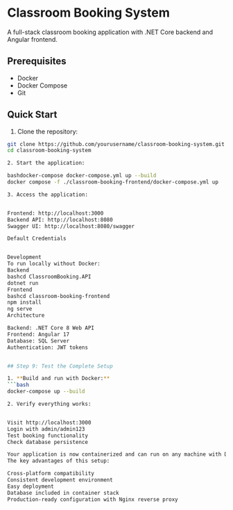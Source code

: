 # Classroom Booking System

A full-stack classroom booking application with .NET Core backend and Angular frontend.

## Prerequisites
- Docker
- Docker Compose
- Git

## Quick Start

1. Clone the repository:
```bash
git clone https://github.com/yourusername/classroom-booking-system.git
cd classroom-booking-system

2. Start the application:

bashdocker-compose docker-compose.yml up --build
docker compose -f ./classroom-booking-frontend/docker-compose.yml up

3. Access the application:


Frontend: http://localhost:3000
Backend API: http://localhost:8080
Swagger UI: http://localhost:8080/swagger

Default Credentials


Development
To run locally without Docker:
Backend
bashcd ClassroomBooking.API
dotnet run
Frontend
bashcd classroom-booking-frontend
npm install
ng serve
Architecture

Backend: .NET Core 8 Web API
Frontend: Angular 17
Database: SQL Server
Authentication: JWT tokens


## Step 9: Test the Complete Setup

1. **Build and run with Docker:**
```bash
docker-compose up --build

2. Verify everything works:


Visit http://localhost:3000
Login with admin/admin123
Test booking functionality
Check database persistence

Your application is now containerized and can run on any machine with Docker. The GitHub repository contains everything needed for deployment on Windows, Mac, or Linux systems.
The key advantages of this setup:

Cross-platform compatibility
Consistent development environment
Easy deployment
Database included in container stack
Production-ready configuration with Nginx reverse proxy
